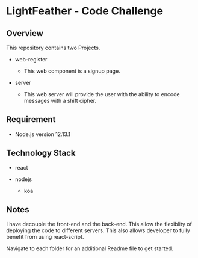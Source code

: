 # LightFeather - Code Challenge

## Overview

This repository contains two Projects. 

+ web-register 

  + This web component is a signup page.

+ server

  + This web server will provide the user with the ability to encode messages with a shift cipher.

## Requirement

* Node.js version 12.13.1

## Technology Stack

* react

* nodejs

  * koa

## Notes

I have decouple the front-end and the back-end. This allow the flexiblity of deploying the code to different servers. This also allows developer to fully benefit from using react-script.

Navigate to each folder for an additional Readme file to get started.
